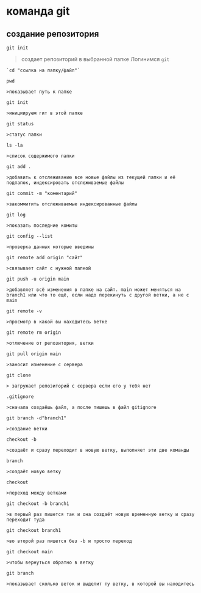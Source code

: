 # команда git
## создание репозитория 
`git init`
>создает репозиторий в выбранной папке
>Логинимся 
`git` 
```
`cd "ссылка на папку/файл"`
```
`pwd`
```
>показывает путь к папке
```
`git init`
```
>инициируем гит в этой папке
```
`git status`
```
>статус папки
```
`ls -la`
```
>cписок содержимого папки
```
`git add .`
```
>добавить к отслеживанию все новые файлы из текущей папки и её подпапок, индексировать отслеживаемые файлы
```
`git commit -m "коментарий"`
```
>закоммитить отслеживаемые индексированные файлы 
```
`git log`
```
>показать последние комиты
```
`git config --list`
```
>проверка данных которые введины 
```
`git remote add origin "сайт"` 
```
>связывает сайт с нужной папкой
```
`git push -u origin main`
```
>добавляет всё изменения в папке на сайт. main может меняться на branch1 или что то ещё, если надо перекинуть с другой ветки, а не с main
```
`git remote -v`
```
>просмотр в какой вы находитесь ветке
```
`git remote rm origin`
```
>отлючение от репозитория, ветки
```
`git pull origin main`
```
>заносит изменение с сервера
```
`git clone`
```
> загружает репозиторий с сервера если его у тебя нет
```
`.gitignore` 
```
>сначала создаёшь файл, а после пишешь в файл gitignore
```
`git branch -d"branch1"`
```
>создание ветки
```
`checkout -b`
```
>создаёт и сразу переходит в новую ветку, выполняет эти две команды
```
`branch`
```
>создаёт новую ветку
```
`checkout`
```
>переход между ветками
```
`git checkout -b branch1`
```
>в первый раз пишется так и она создаёт новую временную ветку и сразу переходит туда
```
`git checkout branch1`
```
>во второй раз пишется без -b и просто переход
```
`git checkout main`
```
>чтобы вернуться обратно в ветку
```
`git branch`
```
>показывает сколько веток и выделит ту ветку, в которой вы находитесь

